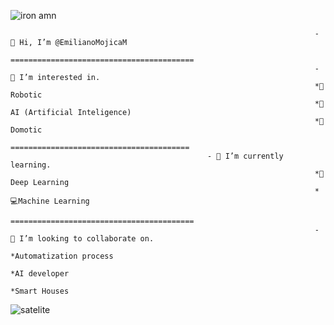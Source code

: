 


![iron amn](https://user-images.githubusercontent.com/99152739/153779142-9c108b6d-ca1e-424f-9a4c-484cb4195efc.gif)

                                                                        - 👋 Hi, I’m @EmilianoMojicaM
                                                                        =========================================
                                                                        - 👀 I’m interested in.
                                                                        *🦾Robotic
                                                                        *🤖 AI (Artificial Inteligence)
                                                                        *🏡 Domotic
                                                                        ========================================
                                                - 🌱 I’m currently learning.
                                                                        *👾 Deep Learning
                                                                        *💻Machine Learning
                                                                        =========================================
                                                                        - 💞 I’m looking to collaborate on.
                                                                        *Automatization process
                                                                        *AI developer
                                                                        *Smart Houses


![satelite](https://user-images.githubusercontent.com/99152739/153959127-ae0a3bb5-4dec-4ea2-92e9-711327b7ad56.gif)

